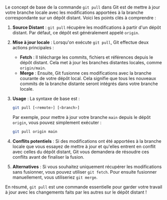 Le concept de base de la commande `git pull` dans Git est de mettre à jour votre branche locale avec les modifications apportées à la branche correspondante sur un dépôt distant. Voici les points clés à comprendre :

1. **Source Distant** : `git pull` récupère les modifications à partir d'un dépôt distant. Par défaut, ce dépôt est généralement appelé `origin`.

2. **Mise à jour locale** : Lorsqu'on exécute `git pull`, Git effectue deux actions principales :
   - **Fetch** : Il télécharge les commits, fichiers et références depuis le dépôt distant. Cela met à jour les branches distantes locales, comme `origin/main`.
   - **Merge** : Ensuite, Git fusionne ces modifications avec la branche courante de votre dépôt local. Cela signifie que tous les nouveaux commits de la branche distante seront intégrés dans votre branche locale.

3. **Usage** : La syntaxe de base est : 
   ```bash
   git pull [<remote>] [<branch>]
   ```
   Par exemple, pour mettre à jour votre branche `main` depuis le dépôt `origin`, vous pouvez simplement exécuter :
   ```bash
   git pull origin main
   ```

4. **Conflits potentiels** : Si des modifications ont été apportées à la branche locale que vous essayez de mettre à jour et qu'elles entrent en conflit avec celles du dépôt distant, Git vous demandera de résoudre ces conflits avant de finaliser la fusion.

5. **Alternatives** : Si vous souhaitez uniquement récupérer les modifications sans fusionner, vous pouvez utiliser `git fetch`. Pour ensuite fusionner manuellement, vous utiliseriez `git merge`.

En résumé, `git pull` est une commande essentielle pour garder votre travail à jour avec les changements faits par les autres sur le dépôt distant !
